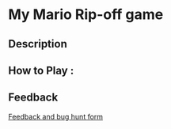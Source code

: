# My Mario Rip-off game

## Description

## How to Play :
[](angelosync.html)
## Feedback
[Feedback and bug hunt form](https://docs.google.com/forms/d/e/1FAIpQLSekz1schl_va_0rSx1GDOcmyARbq10Z-FqREiZlVZFPza4Mhg/viewform?usp=sf_link)
